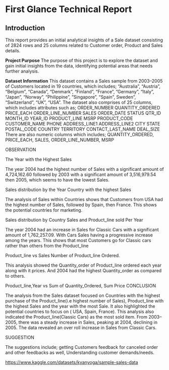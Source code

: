 # First Glance Technical Report

## Introduction

This report provides an initial analytical insights of a Sale dataset consisting of 2824 rows and 25 columns related to Customer order, Product and Sales details.

**Project Purpose**
The purpose of this project is to explore the dataset and gain initial insights from the data, identifying potential areas that needs further analysis.

**Dataset Information**
This dataset contains a Sales sample from 2003–2005 of Customers located in 19 countries, which includes; “Australia”, “Austria”, “Belgium”, “Canada”, “Denmark”,
“Finland”, “France”, ”Germany”, “Italy”, “Japan”, “Norway”, “Philippine”, ”Singapore”, “Spain”, Sweden”, “Switzerland”, “UK”, “USA”.
The dataset also comprises of 25 columns, which includes attributes such as;
ORDER_NUMBER
QUANTITY_ORDERED
PRICE_EACH
ORDER_LINE_NUMBER
SALES
ORDER_DATE
STATUS
QTR_ID
MONTH_ID
YEAR_ID
PRODUCT_LINE
MSRP
PRODUCT_CODE
CUSTOMER_NAME
PHONE
ADDRESS_LINE1
ADDRESS_LINE2
CITY
STATE
POSTAL_CODE
COUNTRY
TERRITORY
CONTACT_LAST_NAME
DEAL_SIZE
There are also numeric columns which includes; QUANTITY_ORDERED, PRICE_EACH, SALES, ORDER_LINE_NUMBER, MSRP

OBSERVATION

The Year with the Highest Sales

The year 2004 had the highest number of Sales with a significant amount of 4,724,162.60 followed by 2003 with a significant amount of 3,516,979.54 then 2005, which seems to have the lowest Sales.


Sales distribution by the Year
Country with the highest Sales

The analysis of Sales within Countries shows that Customers from USA had the highest number of Sales, followed by Spain, then France. This shows the potential countries for marketing.


Sales distribution by Country
Sales and Product_line sold Per Year

The year 2004 had an increase in Sales for Classic Cars with a significant amount of 1,762,257.09. With Cars Sales having a progressive increase among the years. This shows that most Customers go for Classic cars rather than others from the Product_line


Product_line vs Sales
Number of Product_line Ordered.

This analysis showed the Quantity_order of Product_line ordered each year along with it prices. And 2004 had the highest Quantity_order as compared to others.


Product_line,Year vs Sum of Quantity_Ordered, Sum Price
CONCLUSION

The analysis from the Sales dataset focused on Countries with the highest purchase of the Product_line(i.e highest number of Sales), Product_line with the highest Sales and the year with the most Sale. It also highlighted the potential countries to focus on ( USA, Spain, France). This analysis also indicated the Product_line(Classic Cars) as the most sold item. From 2003–2005, there was a steady increase in Sales, peaking at 2004, declining in 2005. The data revealed an over roll increase in Sales from Classic Cars.

SUGGESTION

The suggestions include; getting Customers feedback for canceled order and other feedbacks as well, Understanding customer demands/needs.



https://www.kaggle.com/datasets/kyanyoga/sample-sales-data

